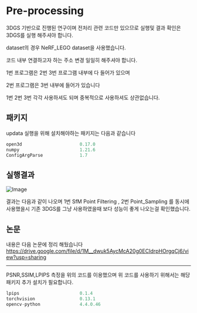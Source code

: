# Pre-processing


3DGS 기반으로 진행된 연구이며 전처리 관련 코드만 있으므로 
실행및 결과 확인은 3DGS를 실행 해주셔야 합니다.

dataset의 경우 NeRF_LEGO dataset을 사용했습니다.

코드 내부 연결하고자 하는
주소 변경 일일히 해주셔야 합니다.

1번 프로그램은 2번 3번 프로그램 내부에 다 들어가 있으며

2번 프로그램은 3번 내부에 들어가 있습니다

1번 2번 3번 각각 사용하셔도 되며 중복적으로 사용하셔도 상관없습니다.



패키지
----
updata 실행을 위해 설치해야하는 패키지는 다음과 같습니다
```python
open3d                      0.17.0
numpy                       1.21.6
ConfigArgParse              1.7
```



실행결과
----
![Image](https://github.com/user-attachments/assets/6079553d-73af-41b6-a249-a9c18538ff6f)

결과는 다음과 같이 나오며 1번 SfM Point Filtering , 2번 Point_Sampling 를 
동시에 사용했을시 기존 3DGS를 그냥 사용하였을때 보다 성능이 좋게 나오는걸 확인했습니다.

논문
----
내용은 다음 논문에 정리 해뒀습니다
https://drive.google.com/file/d/1M__dwuk5AycMcA20g0ECIdrpHOrgqCj6/view?usp=sharing

----
PSNR,SSIM,LPIPS 측정을 위의 코드를 이용했으며 위 코드를 사용하기 위해서는 해당 패키지 추가 설치가 필요합니다.
```python
lpips                       0.1.4
torchvision                 0.13.1
opencv-python               4.4.0.46
```
